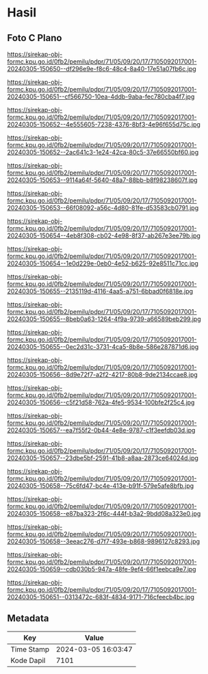 # Hasil

## Foto C Plano

https://sirekap-obj-formc.kpu.go.id/0fb2/pemilu/pdpr/71/05/09/20/17/7105092017001-20240305-150650--df296e9e-f8c6-48c4-8a40-17e51a07fb6c.jpg

https://sirekap-obj-formc.kpu.go.id/0fb2/pemilu/pdpr/71/05/09/20/17/7105092017001-20240305-150651--cf566750-10ea-4ddb-9aba-fec780cba4f7.jpg

https://sirekap-obj-formc.kpu.go.id/0fb2/pemilu/pdpr/71/05/09/20/17/7105092017001-20240305-150652--4e555605-7238-4376-8bf3-4e96f655d75c.jpg

https://sirekap-obj-formc.kpu.go.id/0fb2/pemilu/pdpr/71/05/09/20/17/7105092017001-20240305-150652--2ac641c3-1e24-42ca-80c5-37e66550bf60.jpg

https://sirekap-obj-formc.kpu.go.id/0fb2/pemilu/pdpr/71/05/09/20/17/7105092017001-20240305-150653--9114a64f-5640-48a7-88bb-b8f98238607f.jpg

https://sirekap-obj-formc.kpu.go.id/0fb2/pemilu/pdpr/71/05/09/20/17/7105092017001-20240305-150653--66f08092-a56c-4d80-81fe-d53583cb0791.jpg

https://sirekap-obj-formc.kpu.go.id/0fb2/pemilu/pdpr/71/05/09/20/17/7105092017001-20240305-150654--4eb8f308-cb02-4e98-8f37-ab267e3ee79b.jpg

https://sirekap-obj-formc.kpu.go.id/0fb2/pemilu/pdpr/71/05/09/20/17/7105092017001-20240305-150654--1e0d229e-0eb0-4e52-b625-92e8511c71cc.jpg

https://sirekap-obj-formc.kpu.go.id/0fb2/pemilu/pdpr/71/05/09/20/17/7105092017001-20240305-150655--2135119d-4116-4aa5-a751-6bbad0f6818e.jpg

https://sirekap-obj-formc.kpu.go.id/0fb2/pemilu/pdpr/71/05/09/20/17/7105092017001-20240305-150655--8beb0a63-1264-4f9a-9739-a66589beb299.jpg

https://sirekap-obj-formc.kpu.go.id/0fb2/pemilu/pdpr/71/05/09/20/17/7105092017001-20240305-150655--0ec2d31c-3731-4ca5-8b8e-586e287871d6.jpg

https://sirekap-obj-formc.kpu.go.id/0fb2/pemilu/pdpr/71/05/09/20/17/7105092017001-20240305-150656--8d9e72f7-a2f2-4217-80b8-9de2134ccae8.jpg

https://sirekap-obj-formc.kpu.go.id/0fb2/pemilu/pdpr/71/05/09/20/17/7105092017001-20240305-150656--c5f21d58-762a-4fe5-9534-100bfe2f25c4.jpg

https://sirekap-obj-formc.kpu.go.id/0fb2/pemilu/pdpr/71/05/09/20/17/7105092017001-20240305-150657--ea7f55f2-0b44-4e8e-9787-c1f3eefdb03d.jpg

https://sirekap-obj-formc.kpu.go.id/0fb2/pemilu/pdpr/71/05/09/20/17/7105092017001-20240305-150657--23dbe5bf-2591-41b8-a8aa-2873ce64024d.jpg

https://sirekap-obj-formc.kpu.go.id/0fb2/pemilu/pdpr/71/05/09/20/17/7105092017001-20240305-150658--75c6fd47-bc4e-413e-b91f-579e5afe8bfb.jpg

https://sirekap-obj-formc.kpu.go.id/0fb2/pemilu/pdpr/71/05/09/20/17/7105092017001-20240305-150658--e87ba323-2f6c-444f-b3a2-9bdd08a323e0.jpg

https://sirekap-obj-formc.kpu.go.id/0fb2/pemilu/pdpr/71/05/09/20/17/7105092017001-20240305-150658--3eeac276-d7f7-493e-b868-9896127c8293.jpg

https://sirekap-obj-formc.kpu.go.id/0fb2/pemilu/pdpr/71/05/09/20/17/7105092017001-20240305-150659--cdb030b5-947a-48fe-9ef4-66f1eebca9e7.jpg

https://sirekap-obj-formc.kpu.go.id/0fb2/pemilu/pdpr/71/05/09/20/17/7105092017001-20240305-150651--0313472c-683f-4834-9171-716cfeecb4bc.jpg


## Metadata

| Key        | Value               |
| ---------- | ------------------- |
| Time Stamp | 2024-03-05 16:03:47 |
| Kode Dapil | 7101                |



